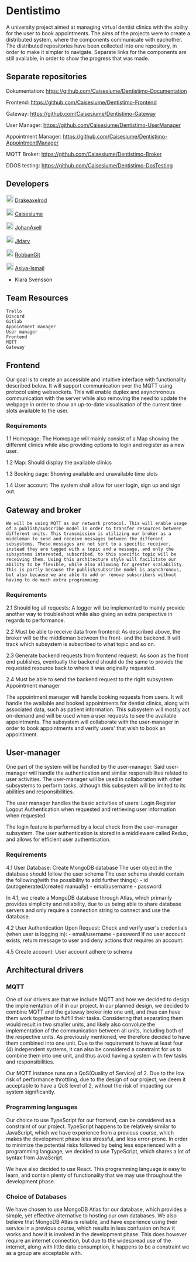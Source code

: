 # Dentistimo
A university project aimed at managing virtual dentist clinics with the ability for the user to book appointments.
The aims of the projects were to create a distributed system, where the components communicate with eachother.
The distributed repositories have been collected into one repository, in order to make it simpler to navigate.
Separate links for the components are still available, in order to show the progress that was made.

## Separate repositories
Dokumentation: https://github.com/Caisesiume/Dentistimo-Documentation

Frontend: https://github.com/Caisesiume/Dentistimo-Frontend

Gateway: https://github.com/Caisesiume/Dentistimo-Gateway

User Manager: https://github.com/Caisesiume/Dentistimo-UserManager

Appointment Manager: https://github.com/Caisesiume/Dentistimo-AppointmentManager

MQTT Broker: https://github.com/Caisesiume/Dentistimo-Broker

DDOS testing: https://github.com/Caisesiume/Dentistimo-DosTesting


## Developers <a name="developers"></a>

<img src="https://avatars.githubusercontent.com/u/51012876?v=4" alt="Profile Picture DrakeAxelrod" width="20"/> [Drakeaxelrod](https://github.com/Drakeaxelrod)

<img src="https://avatars.githubusercontent.com/u/71592942?s=40&v=4" alt="Profile Picture Caisesiume" width="20"/> [Caisesiume](https://github.com/Caisesiume)

<img src="https://avatars.githubusercontent.com/u/71591829?v=4" alt="Profile Picture JohanAxell" width="20"/> [JohanAxell](https://github.com/johanaxell)

<img src="https://avatars.githubusercontent.com/u/81258179?v=4" alt="Profile Picture Jidarv" width="20"/> [Jidarv](https://github.com/Jidarv)

<img src="https://avatars.githubusercontent.com/u/81112288?v=4" alt="Profile Picture RobbanGit" width="20"/> [RobbanGit](https://github.com/RobbanGit)

<img src="https://avatars.githubusercontent.com/u/72571860?v=4" alt="Profile Picture Asiya-Ismail" width="20"/> [Asiya-Ismail](https://github.com/Asiya-Ismail)

- Klara Svensson

## Team Resources

    Trello
    Discord
    Gitlab
    Appointment manager
    User manager
    Frontend
    MQTT
    Gateway

## Frontend

Our goal is to create an accessible and intuitive interface with functionality described below. It will support communication over the MQTT using protocol using websockets. This will enable duplex and asynchronous communication with the server while also removing the need to update the webpage in order to show an up-to-date visualisation of the current time slots available to the user.
### Requirements

1.1 Homepage: The Homepage will mainly consist of a Map showing the different clinics while also providing options to login and register as a new user.

1.2 Map: Should display the available clinics

1.3 Booking page: Showing available and unavailable time slots

1.4 User account: The system shall allow for user login, sign up and sign out.
## Gateway and broker

    We will be using MQTT as our network protocol. This will enable usage of a publish/subscribe model in order to transfer resources between different units. This transmission is utilizing our broker as a middleman to send and receive messages between the different subsystems. These messages are not sent to a specific receiver, instead they are tagged with a topic and a message, and only the subsystems interested, subscribed, to this specific topic will be receiving them. Using this architecture style will facilitate our ability to be flexible, while also allowing for greater scalability. This is partly because the publish/subscribe model is asynchronous, but also because we are able to add or remove subscribers without having to do much extra programming.

### Requirements

2.1 Should log all requests:
A logger will be implemented to mainly provide another way to troubleshoot while also giving an extra perspective in regards to performance.

2.2 Must be able to receive data from frontend:
As described above, the broker will be the middleman between the front- and the backend. It will track which subsystem is subscribed to what topic and so on.

2.3 Generate backend requests from frontend request:
As soon as the front end publishes, eventually the backend should do the same to provide the requested resource back to where it was originally requested.

2.4 Must be able to send the backend request to the right subsystem
Appointment manager

The appointment manager will handle booking requests from users. It will handle the available and booked appointments for dentist clinics, along with associated data, such as patient information. This subsystem will mostly act on-demand and will be used when a user requests to see the available appointments. The subsystem will collaborate with the user-manager in order to book appointments and verify users' that wish to book an appointment.
## User-manager

One part of the system will be handled by the user-manager. Said user-manager will handle the authentication and similar responsibilites related to user activities. The user-manager will be used in collaboration with other subsystems to perform tasks, although this subsystem will be limited to its abilities and responsibilities.

The user manager handles the basic activities of users: Login Register Logout Authentication when requested and retrieving user information when requested

The login feature is performed by a local check from the user-manager subsystem. The user authentication is stored in a middleware called Redux, and allows for efficient user authentication.
### Requirements

4.1 User Database: Create MongoDB database The user object in the database should follow the user schema The user schema should contain the following(with the possibility to add further things): - id (autogenerated/created manually) - email/username - password

In 4.1, we create a MongoDB database through Atlas, which primarily provides simplicity and reliability, due to us being able to share database servers and only require a connection string to connect and use the database.

4.2 User Authentication Upon Request: Check and verify user's credentials (when user is logging in): - email/username - password If no user account exists, return message to user and deny actions that requires an account.

4.5 Create account: User account adhere to schema
## Architectural drivers
### MQTT

One of our drivers are that we include MQTT and how we decided to design the implementation of it in our project. In our planned design, we decided to combine MQTT and the gateway broker into one unit, and thus can have them work together to fulfill their tasks. Considering that separating them would result in two smaller units, and likely also convolute the implementation of the communication between all units, including both of the respective units. As previously mentioned, we therefore decided to have them combined into one unit. Due to the requirement to have at least four (4) independent systems, it can also be considered a constraint for us to combine them into one unit, and thus avoid having a system with few tasks and responsibilities.

Our MQTT instance runs on a QoS(Quality of Service) of 2. Due to the low risk of performance throttling, due to the design of our project, we deem it acceptable to have a QoS level of 2, without the risk of impacting our system significantly.
### Programming languages

Our choice to use TypeScript for our frontend, can be considered as a constraint of our project. TypeScript happens to be relatively similar to JavaScript, which we have experience from a previous course, which makes the development phase less stressful, and less error-prone. In order to minimize the potential risks followed by being less experienced with a programming language, we decided to use TypeScript, which shares a lot of syntax from JavaScript.

We have also decided to use React. This programming language is easy to learn, and contain plenty of functionality that we may use throughout the development phase.
### Choice of Databases
We have chosen to use MongoDB Atlas for our database, which provides a simple, yet effective alternative to hosting our own databases. We also believe that MongoDB Atlas is reliable, and have experience using their service in a previous course, which results in less confusion on how it works and how it is involved in the development phase. This does however require an internet connection, but due to the widespread use of the internet, along with little data consumption, it happens to be a constraint we as a group are acceptable with.